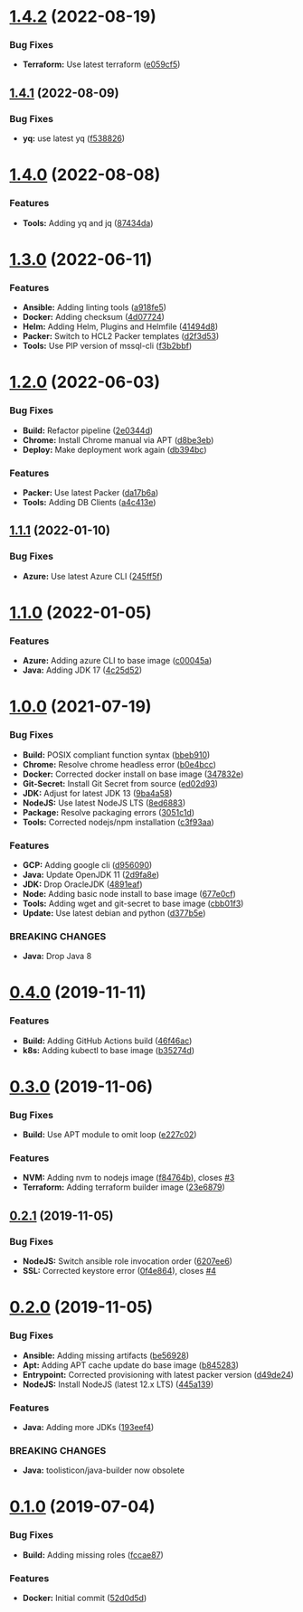# [1.4.2](https://github.com/toolisticon/docker-build-images/compare/v1.4.1...v1.4.2) (2022-08-19)


### Bug Fixes

* **Terraform:** Use latest terraform ([e059cf5](https://github.com/toolisticon/docker-build-images/commit/e059cf53de2cb8bcf65b1b713c3200c53fc696a6))



## [1.4.1](https://github.com/toolisticon/docker-build-images/compare/v1.4.0...v1.4.1) (2022-08-09)


### Bug Fixes

* **yq:** use latest yq ([f538826](https://github.com/toolisticon/docker-build-images/commit/f538826d3ad31b6d16e9d1b695f235cc23f5b167))



# [1.4.0](https://github.com/toolisticon/docker-build-images/compare/v1.3.0...v1.4.0) (2022-08-08)


### Features

* **Tools:** Adding yq and jq ([87434da](https://github.com/toolisticon/docker-build-images/commit/87434da33f2164a6934534ca1ede7af2c49a2f9d))



# [1.3.0](https://github.com/toolisticon/docker-build-images/compare/v1.2.0...v1.3.0) (2022-06-11)


### Features

* **Ansible:** Adding linting tools ([a918fe5](https://github.com/toolisticon/docker-build-images/commit/a918fe5bc940e6fd901b5ece3c76fa59b6c1d658))
* **Docker:** Adding checksum ([4d07724](https://github.com/toolisticon/docker-build-images/commit/4d0772462ac1f2fac5be67ec802f1447c4dc2897))
* **Helm:** Adding Helm, Plugins and Helmfile ([41494d8](https://github.com/toolisticon/docker-build-images/commit/41494d8dd4452fe1ec7c04494b2f93c608dec31d))
* **Packer:** Switch to HCL2 Packer templates ([d2f3d53](https://github.com/toolisticon/docker-build-images/commit/d2f3d5317c88104bc9969a369693a63b8869964f))
* **Tools:** Use PIP version of mssql-cli ([f3b2bbf](https://github.com/toolisticon/docker-build-images/commit/f3b2bbf6cfd3774fc54e8c627a37a11803014a35))



# [1.2.0](https://github.com/toolisticon/docker-build-images/compare/v1.1.1...v1.2.0) (2022-06-03)


### Bug Fixes

* **Build:** Refactor pipeline ([2e0344d](https://github.com/toolisticon/docker-build-images/commit/2e0344df92d033c1587e50d19184d600140668d9))
* **Chrome:** Install Chrome manual via APT ([d8be3eb](https://github.com/toolisticon/docker-build-images/commit/d8be3eb401c5259f348bcacabbe572ebcc9a03a5))
* **Deploy:** Make deployment work again ([db394bc](https://github.com/toolisticon/docker-build-images/commit/db394bce6139c0b7b1b49640aae45d8f8e563fd4))


### Features

* **Packer:** Use latest Packer ([da17b6a](https://github.com/toolisticon/docker-build-images/commit/da17b6a048e7b2de709bb65f9249c96b3e1a0a63))
* **Tools:** Adding DB Clients ([a4c413e](https://github.com/toolisticon/docker-build-images/commit/a4c413e5f2fab98c443c28a888cd49d10ce4a193))



## [1.1.1](https://github.com/toolisticon/docker-build-images/compare/v1.1.0...v1.1.1) (2022-01-10)


### Bug Fixes

* **Azure:** Use latest Azure CLI ([245ff5f](https://github.com/toolisticon/docker-build-images/commit/245ff5f4da42a69d32f96885d87ae13350fcdd89))



# [1.1.0](https://github.com/toolisticon/docker-build-images/compare/v1.0.0...v1.1.0) (2022-01-05)


### Features

* **Azure:** Adding azure CLI to base image ([c00045a](https://github.com/toolisticon/docker-build-images/commit/c00045a415e4463cd3ce772c6feafd24d88392f4))
* **Java:** Adding JDK 17 ([4c25d52](https://github.com/toolisticon/docker-build-images/commit/4c25d5240f9e450860fad9f361b4dc60b94ad0fb))



# [1.0.0](https://github.com/toolisticon/docker-build-images/compare/v0.4.0...v1.0.0) (2021-07-19)


### Bug Fixes

* **Build:** POSIX compliant function syntax ([bbeb910](https://github.com/toolisticon/docker-build-images/commit/bbeb9102e606554406ec52ca21f923aa513d8932))
* **Chrome:** Resolve chrome headless error ([b0e4bcc](https://github.com/toolisticon/docker-build-images/commit/b0e4bcc79d398fc397fe4754975699eb35b1bf79))
* **Docker:** Corrected docker install on base image ([347832e](https://github.com/toolisticon/docker-build-images/commit/347832e0db5572d472f3542ea45129093fbbb38a))
* **Git-Secret:** Install Git Secret from source ([ed02d93](https://github.com/toolisticon/docker-build-images/commit/ed02d93b130d3dc382c459cbff53bcc62e9023c1))
* **JDK:** Adjust for latest JDK 13 ([9ba4a58](https://github.com/toolisticon/docker-build-images/commit/9ba4a588d90db775d7e04864fd631062a587110c))
* **NodeJS:** Use latest NodeJS LTS ([8ed6883](https://github.com/toolisticon/docker-build-images/commit/8ed688313a7b42a9314c9b69e59cbe8f07f5ee00))
* **Package:** Resolve packaging errors ([3051c1d](https://github.com/toolisticon/docker-build-images/commit/3051c1d35083dc3bceab309998695393cc459908))
* **Tools:** Corrected nodejs/npm installation ([c3f93aa](https://github.com/toolisticon/docker-build-images/commit/c3f93aa3f46f4f2491892483748133246a3020b7))


### Features

* **GCP:** Adding google cli ([d956090](https://github.com/toolisticon/docker-build-images/commit/d956090e9040d482bde2c6f387d1e6a9c8c7ea84))
* **Java:** Update OpenJDK 11 ([2d9fa8e](https://github.com/toolisticon/docker-build-images/commit/2d9fa8ec597efefef0ec08a6256c8ad6c875053c))
* **JDK:** Drop OracleJDK ([4891eaf](https://github.com/toolisticon/docker-build-images/commit/4891eaf33a10355cc43bcd361c677042ad49d879))
* **Node:** Adding basic node install to base image ([677e0cf](https://github.com/toolisticon/docker-build-images/commit/677e0cfb0c09fd20d10947340a00b0575622dbcd))
* **Tools:** Adding wget and git-secret to base image ([cbb01f3](https://github.com/toolisticon/docker-build-images/commit/cbb01f3870bfdf71529200769e2ccbdf115d374d))
* **Update:** Use latest debian and python ([d377b5e](https://github.com/toolisticon/docker-build-images/commit/d377b5e096443aad920a763c2a14b1216b1e4f3f))


### BREAKING CHANGES

* **Java:** Drop Java 8



# [0.4.0](https://github.com/toolisticon/docker-build-images/compare/v0.3.0...v0.4.0) (2019-11-11)


### Features

* **Build:** Adding GitHub Actions build ([46f46ac](https://github.com/toolisticon/docker-build-images/commit/46f46ac6a5e0af32614fa4b0903a06b2b2a4fe37))
* **k8s:** Adding kubectl to base image ([b35274d](https://github.com/toolisticon/docker-build-images/commit/b35274d265279a655c1454103ccf283d545473a6))



# [0.3.0](https://github.com/toolisticon/docker-build-images/compare/v0.2.1...v0.3.0) (2019-11-06)


### Bug Fixes

* **Build:** Use APT module to omit loop ([e227c02](https://github.com/toolisticon/docker-build-images/commit/e227c028f541787f975252a9b2d116411137f099))


### Features

* **NVM:** Adding nvm to nodejs image ([f84764b](https://github.com/toolisticon/docker-build-images/commit/f84764b6b3ba0a17ccc933582d02bbce8918bb16)), closes [#3](https://github.com/toolisticon/docker-build-images/issues/3)
* **Terraform:** Adding terraform builder image ([23e6879](https://github.com/toolisticon/docker-build-images/commit/23e68796894e9aad9f9d05dfca9660b9c2decf57))



## [0.2.1](https://github.com/toolisticon/docker-build-images/compare/v0.2.0...v0.2.1) (2019-11-05)


### Bug Fixes

* **NodeJS:** Switch ansible role invocation order ([6207ee6](https://github.com/toolisticon/docker-build-images/commit/6207ee60e9a5d192ba3663d519d828c96ab165ac))
* **SSL:** Corrected keystore error ([0f4e864](https://github.com/toolisticon/docker-build-images/commit/0f4e8644f3ed406130bf91a15768f59a1c0cadee)), closes [#4](https://github.com/toolisticon/docker-build-images/issues/4)



# [0.2.0](https://github.com/toolisticon/docker-build-images/compare/v0.1.0...v0.2.0) (2019-11-05)


### Bug Fixes

* **Ansible:** Adding missing artifacts ([be56928](https://github.com/toolisticon/docker-build-images/commit/be569283a7f795fa78c11b9f03c1fd81d17850f6))
* **Apt:** Adding APT cache update do base image ([b845283](https://github.com/toolisticon/docker-build-images/commit/b845283b0b323994de3b06731753bc017db12734))
* **Entrypoint:** Corrected provisioning with latest packer version ([d49de24](https://github.com/toolisticon/docker-build-images/commit/d49de241326ce111c01a99e104ee39d0926bc6a0))
* **NodeJS:** Install NodeJS (latest 12.x LTS) ([445a139](https://github.com/toolisticon/docker-build-images/commit/445a139af3f95f9d752670422463e688cf14e89e))


### Features

* **Java:** Adding more JDKs ([193eef4](https://github.com/toolisticon/docker-build-images/commit/193eef4ce86a5225cc9066b0e60d87c2223a7a76))


### BREAKING CHANGES

* **Java:** toolisticon/java-builder now obsolete



# [0.1.0](https://github.com/toolisticon/docker-build-images/compare/52d0d5d916d759e7c47342119c4096673bea1b9e...v0.1.0) (2019-07-04)


### Bug Fixes

* **Build:** Adding missing roles ([fccae87](https://github.com/toolisticon/docker-build-images/commit/fccae87839bc8af7c13118301439f31b5c66e02e))


### Features

* **Docker:** Initial commit ([52d0d5d](https://github.com/toolisticon/docker-build-images/commit/52d0d5d916d759e7c47342119c4096673bea1b9e))



